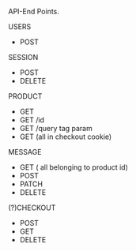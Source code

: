 API-End Points.

USERS
- POST

SESSION
- POST
- DELETE

PRODUCT
- GET
- GET /id
- GET /query tag param
- GET (all in checkout cookie)

MESSAGE
- GET ( all belonging to product id)
- POST
- PATCH
- DELETE

(?)CHECKOUT
- POST
- GET
- DELETE
